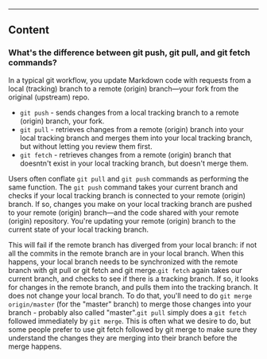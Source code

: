 ---

## Content

### What's the difference between git push, git pull, and git fetch commands?

In a typical git workflow, you update Markdown code with requests from a local (tracking) branch to a remote (origin) branch—your fork from the original (upstream) repo.

- `git push` - sends changes from a local tracking branch to a remote (origin) branch, your fork.
- `git pull` - retrieves changes from a remote (origin) branch into your local tracking branch and merges them into your local tracking branch, but without letting you review them first.
- `git fetch` -  retrieves changes from a remote (origin) branch that doesntn't exist in your local tracking branch, but doesn't merge them.

Users often conflate `git pull` and `git push` commands as performing the same function. The `git push` command takes your current branch and checks if your local tracking branch is connected to your remote (origin) branch. If so, changes you make on your local tracking branch are pushed to your remote (origin) branch—and the code shared with your remote (origin) repository. You're updating your remote (origin) branch to the current state of your local tracking branch.  

This will fail if the remote branch has diverged from your local branch: if not all the commits in the remote branch are in your local branch. When this happens, your local branch needs to be synchronized with the remote branch with git pull or git fetch and git merge.`git fetch` again takes our current branch, and checks to see if there is a tracking branch. If so, it looks for changes in the remote branch, and pulls them into the tracking branch. It does not change your local branch. To do that, you'll need to do `git merge origin/master` (for the "master" branch) to merge those changes into your branch - probably also called "master".`git pull` simply does a `git fetch` followed immediately by `git merge`. This is often what we desire to do, but some people prefer to use git fetch followed by git merge to make sure they understand the changes they are merging into their branch before the merge happens.